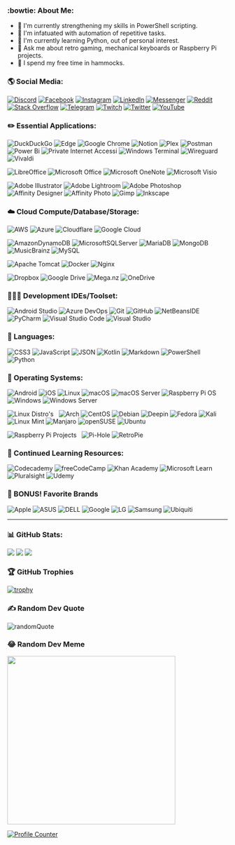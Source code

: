 <!--
**jutgreen/jutgreen** is a ✨ _special_ ✨ repository because its `README.md` (this file) appears on your GitHub profile.
Here are some ideas to get you started:
- 🔭 I’m currently working on ...
- 🌱 I’m currently learning ...
- 👯 I’m looking to collaborate on ...
- 🤔 I’m looking for help with ...
- 💬 Ask me about ...
- 📫 How to reach me: ...
- 😄 Pronouns: ...
- ⚡ Fun fact: ... 
-->
### :bowtie: About Me:
- 📜 I'm currently strengthening my skills in PowerShell scripting.
- 🤖 I'm infatuated with automation of repetitive tasks.
- 🧐 I'm currently learning Python, out of personal interest.
- 💬 Ask me about retro gaming, mechanical keyboards or Raspberry Pi projects.
- 🌴 I spend my free time in hammocks.

### 🌎 Social Media:
[![Discord](https://img.shields.io/badge/Discord-%237289DA.svg?logo=discord&logoColor=white)](htttps://discord.gg/EGtf7yzX)
[![Facebook](https://img.shields.io/badge/Facebook-%231877F2.svg?logo=Facebook&logoColor=white)](https://facebook.com/jutgreen)
[![Instagram](https://img.shields.io/badge/Instagram-%23E4405F.svg?logo=Instagram&logoColor=white)](https://instagram.com/jutgreen)
[![LinkedIn](https://img.shields.io/badge/LinkedIn-%230077B5.svg?logo=linkedin&logoColor=white)](https://linkedin.com/in/jutgreen)
[![Messenger](https://img.shields.io/badge/Messenger-00B2FF?logo=messenger&logoColor=white)](https://www.messenger.com/t/jutgreen/)
[![Reddit](https://img.shields.io/badge/Reddit-%23FF4500.svg?logo=Reddit&logoColor=white)](https://reddit.com/user/jutgreen)
[![Stack Overflow](https://img.shields.io/badge/-Stackoverflow-FE7A16?logo=stack-overflow&logoColor=white)](https://stackoverflow.com/users/jutgreen)
[![Telegram](https://img.shields.io/badge/Telegram-2CA5E0?logo=telegram&logoColor=white)](https://t.me/jutgreen)
[![Twitch](https://img.shields.io/badge/Twitch-%239146FF.svg?logo=Twitch&logoColor=white)](https://twitch.tv/jutgreen)
[![Twitter](https://img.shields.io/badge/Twitter-%231DA1F2.svg?logo=Twitter&logoColor=white)](https://twitter.com/jutgreen)
[![YouTube](https://img.shields.io/badge/YouTube-%23FF0000.svg?logo=YouTube&logoColor=white)](https://youtube.com/c/jutgreen)

### ✏️ Essential Applications:
![DuckDuckGo](https://img.shields.io/badge/DuckDuckGo-DE5833?style=flat&logo=DuckDuckGo&logoColor=white)
![Edge](https://img.shields.io/badge/Edge-0078D7?style=flat&logo=Microsoft-edge&logoColor=white)
![Google Chrome](https://img.shields.io/badge/Google%20Chrome-4285F4?style=flat&logo=GoogleChrome&logoColor=white)
![Notion](https://img.shields.io/badge/Notion-%23000000.svg?style=flat&logo=notion&logoColor=white)
![Plex](https://img.shields.io/badge/plex-%23E5A00D.svg?style=flat&logo=plex&logoColor=white)
![Postman](https://img.shields.io/badge/Postman-FF6C37?style=flat&logo=postman&logoColor=white)
![Power Bi](https://img.shields.io/badge/Power_Bi-F2C811?style=flat&logo=powerbi&logoColor=black)
![Private Internet Accessi](https://img.shields.io/badge/Private_Internet_Access-67a94e?style=flat&logo=privateinternetaccess&logoColor=white)
![Windows Terminal](https://img.shields.io/badge/Windows%20Terminalt-%234D4D4D.svg?style=flat&logo=windows-terminal&logoColor=white)
![Wireguard](https://img.shields.io/badge/WireGuard-%2388171A.svg?style=flat&logo=wireguard&logoColor=white)
![Vivaldi](https://img.shields.io/badge/Vivaldi-EF3939?style=flat&logo=Vivaldi&logoColor=white)

![LibreOffice](https://img.shields.io/badge/LibreOffice-%2318A303?style=flat&logo=LibreOffice&logoColor=white)
![Microsoft Office](https://img.shields.io/badge/Microsoft_Office-D83B01?style=flat&logo=microsoft-office&logoColor=white)
![Microsoft OneNote](https://img.shields.io/badge/Microsoft_OneNote-7024a9?style=flat&logo=microsoftonenote&logoColor=white)
![Microsoft Visio ](https://img.shields.io/badge/Microsoft_Visio-3955A3?style=flat&logo=microsoft-visio&logoColor=white)

![Adobe Illustrator](https://img.shields.io/badge/Adobe_Illustrator-%23FF9A00.svg?style=flat&logo=adobeillustrator&logoColor=white)
![Adobe Lightroom](https://img.shields.io/badge/Adobe_Lightroom-31A8FF.svg?style=flat&logo=Adobe%20Lightroom&logoColor=white)
![Adobe Photoshop](https://img.shields.io/badge/Adobe_Photoshop-%2331A8FF.svg?style=flat&logo=adobephotoshop&logoColor=white)
![Affinity Designer](https://img.shields.io/badge/Affinity_Desginer-%231B72BE.svg?style=flat&logo=affinity-designer&logoColor=white)
![Affinity Photo](https://img.shields.io/badge/Affinity_Photo-%237E4DD2.svg?style=flat&logo=affinity-photo&logoColor=white)
![Gimp](https://img.shields.io/badge/Gimp-657D8B?style=flat&logo=gimp&logoColor=FFFFFF)
![Inkscape](https://img.shields.io/badge/Inkscape-e0e0e0?style=flat&logo=inkscape&logoColor=080A13)

### ☁️ Cloud Compute/Database/Storage:
![AWS](https://img.shields.io/badge/AWS-%23FF9900.svg?style=flat&logo=amazon-aws&logoColor=white)
![Azure](https://img.shields.io/badge/Azure-%230072C6.svg?style=flat&logo=azure-devops&logoColor=white)
![Cloudflare](https://img.shields.io/badge/Cloudflare-F38020?style=flat&logo=Cloudflare&logoColor=white)
![Google Cloud](https://img.shields.io/badge/Google%20Cloud-%234285F4.svg?style=flat&logo=google-cloud&logoColor=white)

![AmazonDynamoDB](https://img.shields.io/badge/Amazon%20DynamoDB-4053D6?style=flat&logo=Amazon%20DynamoDB&logoColor=white)
![MicrosoftSQLServer](https://img.shields.io/badge/Microsoft%20SQL%20Sever-CC2927?style=flat&logo=microsoft%20sql%20server&logoColor=white)
![MariaDB](https://img.shields.io/badge/MariaDB-003545?style=flat&logo=mariadb&logoColor=white)
![MongoDB](https://img.shields.io/badge/MongoDB-%234ea94b.svg?style=flat&logo=mongodb&logoColor=white)
![MusicBrainz](https://img.shields.io/badge/MusicBrainz-EB743B?style=flat&logo=musicbrainz&logoColor=BA478F)
![MySQL](https://img.shields.io/badge/MySQL-%2300f.svg?style=flat&logo=mysql&logoColor=white)

![Apache Tomcat](https://img.shields.io/badge/Apache_Tomcat-%23F8DC75.svg?style=flat&logo=apache-tomcat&logoColor=black)
![Docker](https://img.shields.io/badge/Docker-%230db7ed.svg?style=flat&logo=docker&logoColor=white)
![Nginx](https://img.shields.io/badge/NGINX-%23009639.svg?style=flat&logo=nginx&logoColor=white)

![Dropbox](https://img.shields.io/badge/Dropbox-%233B4D98.svg?style=flat&logo=Dropbox&logoColor=white)
![Google Drive](https://img.shields.io/badge/Google%20Drive-4285F4?style=flat&logo=googledrive&logoColor=white)
![Mega.nz](https://img.shields.io/badge/Mega-%23D90007.svg?style=flat&logo=Mega&logoColor=white)
![OneDrive](https://img.shields.io/badge/OneDrive-0078D4.svg?style=flat&logo=microsoftonedrive&logoColor=white)

### 👨🏻‍💻 Development IDEs/Toolset:
![Android Studio](https://img.shields.io/badge/Android%20Studio-6adc84.svg?style=flat&logo=android-studio&logoColor=white)
![Azure DevOps](https://img.shields.io/badge/Azure_DevOps-4c72e1.svg?style=flat&logo=azuredevops&logoColor=white)
![Git](https://img.shields.io/badge/git-%23F05033.svg?style=flat&logo=git&logoColor=white)
![GitHub](https://img.shields.io/badge/github-%23121011.svg?style=flat&logo=github&logoColor=white)
![NetBeansIDE](https://img.shields.io/badge/NetBeansIDE-1B6AC6.svg?style=flat&logo=apache-netbeans-ide&logoColor=white)
![PyCharm](https://img.shields.io/badge/PyCharm-143?style=flat&logo=pycharm&logoColor=black&color=black&labelColor=green)
![Visual Studio Code](https://img.shields.io/badge/Visual%20Studio%20Code-0078d7.svg?style=flat&logo=visual-studio-code&logoColor=white)
![Visual Studio](https://img.shields.io/badge/Visual%20Studio-5C2D91.svg?style=flat&logo=visual-studio&logoColor=white)

### 🔣 Languages:
![CSS3](https://img.shields.io/badge/CSS3-%231572B6.svg?style=flat&logo=css3&logoColor=white)
![JavaScript](https://img.shields.io/badge/JavaScript-%23323330.svg?style=flat&logo=javascript&logoColor=%23F7DF1E)
![JSON](https://img.shields.io/badge/JSON-252525?style=flat&logo=json&logoColor=555555)
![Kotlin](https://img.shields.io/badge/Kotlin-%230095D5.svg?style=flat&logo=kotlin&logoColor=white)
![Markdown](https://img.shields.io/badge/Markdown-%23000000.svg?style=flat&logo=markdown&logoColor=white)
![PowerShell](https://img.shields.io/badge/PowerShell-%235391FE.svg?style=flat&logo=powershell&logoColor=white)
![Python](https://img.shields.io/badge/Python-3670A0?style=flat&logo=python&logoColor=ffdd54)

### 💾 Operating Systems:
![Android](https://img.shields.io/badge/Android-6adc84?style=flat&logo=android&logoColor=white)
![iOS](https://img.shields.io/badge/iOS-fcfcfc?style=flat&logo=ios&logoColor=4a607a)
![Linux](https://img.shields.io/badge/Linux-FCC624?style=flat&logo=linux&logoColor=black)
![macOS](https://img.shields.io/badge/macOS-942abb?style=flat&logo=macos&logoColor=F0F0F0)
![macOS Server](https://img.shields.io/badge/macOS_Server-000000?style=flat&logo=macos&logoColor=F0F0F0)
![Raspberry Pi OS](https://img.shields.io/badge/-Raspberry_Pi_OS-C51A4A?style=flat&logo=Raspberry-Pi)
![Windows](https://img.shields.io/badge/Windows-0078D6?style=flat&logo=windows&logoColor=white)
![Windows Server](https://img.shields.io/badge/Windows_Server-e1582b?style=flat&logo=windows&logoColor=white)

![Linux Distro's](https://img.shields.io/badge/Linux_Distro's-FCC624?style=flat&logo=linux&logoColor=black) &nbsp;
![Arch](https://img.shields.io/badge/Arch%20Linux-1793D1?logo=arch-linux&logoColor=fff&style=flat)
![CentOS](https://img.shields.io/badge/CentOS-002260?style=flat&logo=centos&logoColor=F0F0F0)
![Debian](https://img.shields.io/badge/Debian-D70A53?style=flat&logo=debian&logoColor=white)
![Deepin](https://img.shields.io/badge/Deepin-007CFF?style=flat&logo=deepin&logoColor=white)
![Fedora](https://img.shields.io/badge/Fedora-294172?style=flat&logo=fedora&logoColor=white)
![Kali](https://img.shields.io/badge/Kali-268BEE?style=flat&logo=kalilinux&logoColor=white)
![Linux Mint](https://img.shields.io/badge/Linux%20Mint-87CF3E?style=flat&logo=Linux%20Mint&logoColor=white)
![Manjaro](https://img.shields.io/badge/Manjaro-35BF5C?style=flat&logo=Manjaro&logoColor=white)
![openSUSE](https://img.shields.io/badge/openSUSE-%2364B345?style=flat&logo=openSUSE&logoColor=white)
![Ubuntu](https://img.shields.io/badge/Ubuntu-E95420?style=flat&logo=ubuntu&logoColor=white)

![Raspberry Pi Projects](https://img.shields.io/badge/-Raspberry_Pi_Projects-C51A4A?style=flat&logo=Raspberry-Pi) &nbsp;
![Pi-Hole](https://img.shields.io/badge/Pi--Hole-%2396060C.svg?style=flat&logo=pi-hole&logoColor=white)
![RetroPie](https://img.shields.io/badge/RetroPie-bb1708?style=flat&logo=retropie)

### 📖 Continued Learning Resources:
![Codecademy](https://img.shields.io/badge/Codecademy-FFF0E5?style=flat&logo=codecademy&logoColor=1F243A)
![freeCodeCamp](https://img.shields.io/badge/freeCodeCamp-%23123.svg?&style=flat&logo=freecodecamp&logoColor=green)
![Khan Academy](https://img.shields.io/badge/KhanAcademy-%2314BF96.svg?style=flat&logo=KhanAcademy&logoColor=white)
![Microsoft Learn](https://img.shields.io/badge/Microsoft_Learn-258ffa?style=flat&logo=microsoft&logoColor=white)
![Pluralsight](https://img.shields.io/badge/Pluralsight-EE3057?style=flat&logo=pluralsight&logoColor=white)
![Udemy](https://img.shields.io/badge/Udemy-A435F0?style=flat&logo=Udemy&logoColor=white)

### 🎩 BONUS! Favorite Brands
![Apple](https://img.shields.io/badge/Apple-%23000000.svg?style=flat&logo=apple&logoColor=white)
![ASUS](https://img.shields.io/badge/ASUS-000080.svg?style=flat&logo=asus&logoColor=white)
![DELL](https://img.shields.io/badge/DELL-387db7.svg?style=flat&logo=dell&logoColor=white)
![Google](https://img.shields.io/badge/Google-4285F4?style=flat&logo=google&logoColor=white)
![LG](https://img.shields.io/badge/LG-a50034.svg?style=flat&logo=lg&logoColor=white)
![Samsung](https://img.shields.io/badge/Samsung-%231428A0.svg?style=flat&logo=samsung&logoColor=white)
![Ubiquiti](https://img.shields.io/badge/Ubiquiti-%230559C9.svg?style=flat&logo=ubiquiti&logoColor=white)

---

### 📊 GitHub Stats:
![](https://github-readme-stats.vercel.app/api?username=jutgreen&theme=tokyonight&hide_border=false&include_all_commits=false&count_private=false)
![](https://github-readme-streak-stats.herokuapp.com/?user=jutgreen&theme=tokyonight&hide_border=false)
![](https://github-readme-stats.vercel.app/api/top-langs/?username=jutgreen&theme=tokyonight&hide_border=false&include_all_commits=false&count_private=false&layout=compact)

### 🏆 GitHub Trophies
[![trophy](https://github-profile-trophy.vercel.app/?username=jutgreen&theme=tokyonight&no-bg=false&no-frame=false&margin-w=15&margin-h=15&column=-1)](https://github.com/ryo-ma/github-profile-trophy)

### ✍️ Random Dev Quote
![randomQuote](https://quotes-github-readme.vercel.app/api?type=horizontal&theme=tokyonight)

### 😂 Random Dev Meme
<img src="https://random-memer.herokuapp.com/" width="384px"/>

[![Profile Counter](https://visitcount.itsvg.in/api?id=jutgreen&label=Profile%20Views&pretty=true)](https://visitcount.itsvg.in)
<!--
# possible future additions
🌐 Social Media:
![Google Meet](https://img.shields.io/badge/Google%20Meet-00897B?logo=google-meet&logoColor=white)
[![Medium](https://img.shields.io/badge/Medium-12100E?logo=medium&logoColor=white)](https://medium.com/@jutgreen)
✏️ Essential Applications:
![Wiki.js](https://img.shields.io/badge/wiki.js-%231976D2.svg?style=for-the-badge&logo=wikidotjs&logoColor=white)
emojiKeepers: 🌱 📎
-->
